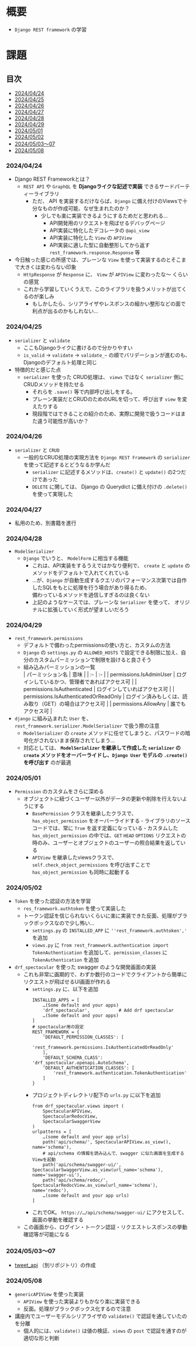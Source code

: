 # 概要
- `Django REST framework` の学習

# 課題
## 目次
- [2024/04/24](#20240424)
- [2024/04/25](#20240425)
- [2024/04/26](#20240426)
- [2024/04/27](#20240427)
- [2024/04/28](#20240428)
- [2024/04/29](#20240429)
- [2024/05/01](#20240501)
- [2024/05/02](#20240502)
- [2024/05/03～07](#2024050307)
- [2024/05/08](#20240508)
### 2024/04/24
- Django REST Frameworkとは？
    - `REST API` や `GraphQL` を **Djangoライクな記述で実装** できるサードパーティーライブラリ
        - ただ、 API を実装するだけならば、`Django` に備え付けのViewsで十分なものが作成可能、なぜ生まれたのか？
            - 少しでも楽に実装できるようにするためだと思われる…
                - API開発用のリクエストを飛ばせるデバッグページ
                - API実装に特化したデコレータの `@api_view`
                - API実装に特化した `View` の `APIView`
                - API実装に適した型に自動整形してから返す `rest_framework.response.Response` 等
- 今日触った感じの所感では、プレーンな `View` を使って実装するのとそこまで大きくは変わらない印象
    - `HttpResponse` が `Response` に、 `View` が `APIView` に変わったな～ くらいの感覚
    - これから学習していくうえで、このライブラリを扱うメリットが出てくるのが楽しみ
        - もしかしたら、シリアライザやレスポンスの細かい整形などの面で利点が出るのかもしれない…
### 2024/04/25
- `serializer` と `validate`
    - ここもDjangoライクに書けるので分かりやすい
    - `is_valid` -> `validate` -> `validate_~` の順でバリデーションが進むのも、Djangoのデフォルト処理と同じ
- 特徴的だと感じた点
    - `serializer` を使った CRUD処理は、 `views` ではなく `serializer` 側に CRUDメソッドを持たせる
        - それらを `.save()` 等で内部呼び出しをする。
        - プレーン実装だとCRUDのためのURLを切って、呼び出す `view` を変えたりする
        - 現段階ではできることの紹介のため、実際に開発で扱うコードはまた違う可能性が高いか？
### 2024/04/26
- `serializer` と `CRUD`
    - 一般的なCRUD処理の実現方法を `Django REST Framework` の `serializer` を使って記述するとどうなるか学んだ
        - `serializer` に記述するメソッドは、`create()` と `update()` の2つだけであった
        - `DELETE` に関しては、 Django の Querydict に備え付けの `.delete()` を使って実現した
### 2024/04/27
- 私用のため、別書籍を進行
### 2024/04/28
- `ModelSerializer`
    - `Django` でいうと、 `ModelForm` に相当する機能
        - これは、API実装をするうえではかなり便利で、 `create` と `update` のメソッドをデフォルトで入れてくれている
        - …が、`Django` が自動生成するクエリのパフォーマンス次第では自作したSQLをもとに処理を行う場合があり得るため、  
        備わっているメソッドを過信しすぎるのは良くない
        - 上記のようなケースでは、プレーンな `Serializer` を使って、 オリジナルに拡張していく形式が望ましいだろう
### 2024/04/29
- `rest_framework.permissions`
    - デフォルトで備わったpermissionsの使い方と、カスタムの方法
    - `Django` の `settings.py` の `ALLOWED_HOSTS` で設定できる制限に加え、自分のカスタムパーミッションで制限を設けると良さそう
    - 組み込みパーミッションの一覧<br>
        | パーミッション名 | 意味 |
        | :- | :- |
        | permissions.IsAdminUser | ログインしているかつ、管理者であればアクセス可 |
        | permissions.IsAuthenticated | ログインしていればアクセス可 |
        | permissions.IsAuthenticatedOrReadOnly | ログイン済みもしくは、読み取り（GET）の場合はアクセス可 |
        | permissions.AllowAny | 誰でもアクセス可 |
- `django` に組み込まれた `User` を、 `rest_framework.serializer.ModelSerializer` で扱う際の注意
    - `ModelSerializer` の `create` メソッドに任せてしまうと、パスワードの暗号化がされないまま保存されてしまう…
    - 対応としては、 **`ModelSerializer` を継承して作成した `serializer` の `create` メソッドをオーバーライドし、`Django User` モデルの `.create()` を呼び出す** のが最適
### 2024/05/01
- `Permission` のカスタムをさらに深める
    - オブジェクトに紐づくユーザー以外がデータの更新や削除を行えないようにする
        - `BasePermission` クラスを継承したクラスで、 `has_object_permission` をオーバーライドする
            ‐ ライブラリのソースコードでは、常に `True` を返す定義になっている
            ‐ カスタムした `has_object_permission` の中では、`GET` `HEAD` `OPTIONS` リクエストの時のみ、ユーザーとオブジェクトのユーザーの照合結果を返している
        - `APIView` を継承したviewsクラスで、 `self.check_object_permissions` を呼び出すことで `has_object_permission` も同時に起動する
### 2024/05/02
- `Token` を使った認証の方法を学習
    - `res_framework.authtoken` を使って実装した
    - トークン認証を信じられないくらいに楽に実装できた反面、処理がブラックボックスなので少し怖い…
        - `settings.py` の `INSTALLED_APP` に `''rest_framework.authtoken','` を追加
        - `views.py` に `from rest_framework.authentication import TokenAuthentication` を追加して、`permission_classes` に `TokenAuthentication` を追加
- `drf_spectacular` を使った swagger のような開発画面の実装
    - これも非常に画期的で、わずか数行のコードでクライアントから簡単にリクエストが飛ばせるUI画面が作れる
        - `settings.py` に、以下を追加  
            ```
            INSTALLED_APPS = [
                …(Some default and your apps)
                'drf_spectacular',           # Add drf spectacular
                …(Some default and your apps)
            ]
            # spectacular用の設定
            REST_FRAMEWORK = {
                'DEFAULT_PERMISSION_CLASSES': [
                    'rest_framework.permissions.IsAuthenticatedOrReadOnly'
                ],
                'DEFAULT_SCHEMA_CLASS': 'drf_spectacular.openapi.AutoSchema',
                'DEFAULT_AUTHENTICATION_CLASSES': [
                    'rest_framework.authentication.TokenAuthentication'
                ]
            }
            ```
        - プロジェクトディレクトリ配下の `urls.py` に以下を追加
            ```
            from drf_spectacular.views import (
                SpectacularAPIView,
                SpectacularRedocView,
                SpectacularSwaggerView
            )
            urlpatterns = [
                …(some default and your app urls)
                path('api/schema/', SpectacularAPIView.as_view(), name='schema'),
                # api/schema の情報を読み込んで、swagger に似た画面を生成するViewを起動
                path('api/schema/swagger-ui/', SpectacularSwaggerView.as_view(url_name='schema'), name='swagger-ui'),
                path('api/schema/redoc/', SpectacularRedocView.as_view(url_name='schema'), name='redoc'),
                …(some default and your app urls)
            ]
            ```
        - これでOK。 `https://…/api/schema/swagger-ui/` にアクセスして、画面の挙動を確認する
    - この画面から、ログイン・トークン認証・リクエストレスポンスの挙動確認等が可能になる
### 2024/05/03～07
- [tweet_api](https://github.com/hayatohanaoka/tweet_api) （別リポジトリ）の作成
### 2024/05/08
- `genericAPIView` を使った実装
    - `APIView` を使った実装よりもかなり楽に実装できる
    - 反面。処理がブラックボックス化するので注意
- 講座内でユーザーモデルシリアライザの `validate()` で認証を通していたのを分離
    - 個人的には、`validate()` は値の検証、`views` の `post` で認証を通すのが適切な形と判断
